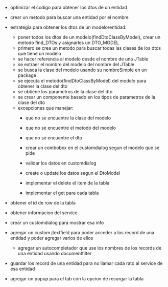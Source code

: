 - optimizar el codigo para obtener los dtos de un entidad
- crear un metodo para buscar una entidad por el nombre

- estrategia para obtener los dtos de un modelo/entidad:
	- poner todos los dtos de un modelo(findDtoClassByModel), crear un metodo find_DTOs y asignarles un DTO_MODEL
	- primero se crea un metodo para buscar todas las clases de los dtos que tiene un modelo
	- se hacer referencia al modelo desde el nombre de una JTable
	- se extraer el nombre del modelo del nombre del JTable
	- se busca la clase del modelo usando su nombreSimple en un package
	- se ejecuta el metodo(findDtoClassByModel) del modelo para obtener la clase del dto
	- se obtiene los parametros de la clase del dto
	- se crear un componente basado en los tipos de parametros de la clase del dto
	- excepciones que manejar:
		- que no se encuentre la clase del modelo
		- que no se encuentre el metodo del modelo
		- que no se encuentre el dto
		
		- crear un combobox en el customdialog segun el modelo que se pide
		- validar los datos en customdialog
		- create o update los datos segun el DtoModel
		- implementar el delete el item de la tabla
		- implementar el get para cada tabla
		
		
- obtener el id de row de la tabla
- obtener informacion del service
- crear un customdialog para mostrar esa info


- agregar un custom jtextfield para poder acceder a los record de una entidad y poder agregar varios de ellos
	- agregar un autocompletador que use los nombres de los records de una entidad usando documentfilter
- guardar los record de una entidad para no llamar cada rato al service de esa entidad


- agregar un popup para el tab con la opcion de recargar la tabla